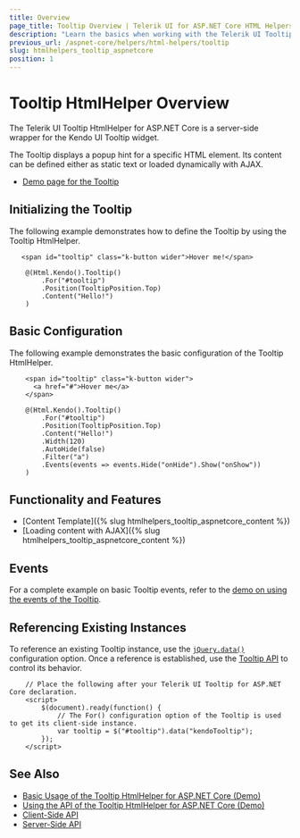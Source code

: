 ```yaml
---
title: Overview
page_title: Tooltip Overview | Telerik UI for ASP.NET Core HTML Helpers
description: "Learn the basics when working with the Telerik UI Tooltip HtmlHelper for ASP.NET Core (MVC 6 or ASP.NET Core MVC)."
previous_url: /aspnet-core/helpers/html-helpers/tooltip
slug: htmlhelpers_tooltip_aspnetcore
position: 1
---
```


# Tooltip HtmlHelper Overview

The Telerik UI Tooltip HtmlHelper for ASP.NET Core is a server-side wrapper for the Kendo UI Tooltip widget.

The Tooltip displays a popup hint for a specific HTML element. Its content can be defined either as static text or loaded dynamically with AJAX.

* [Demo page for the Tooltip](https://demos.telerik.com/aspnet-core/tooltip/index)

## Initializing the Tooltip

The following example demonstrates how to define the Tooltip by using the Tooltip HtmlHelper.

```
   <span id="tooltip" class="k-button wider">Hover me!</span>

    @(Html.Kendo().Tooltip()
        .For("#tooltip")
        .Position(TooltipPosition.Top)
        .Content("Hello!")
    )
```

## Basic Configuration

The following example demonstrates the basic configuration of the Tooltip HtmlHelper.

```
    <span id="tooltip" class="k-button wider">
      <а href="#">Hover me</a>
    </span>

    @(Html.Kendo().Tooltip()
        .For("#tooltip")
        .Position(TooltipPosition.Top)
        .Content("Hello!")
        .Width(120)
        .AutoHide(false)
        .Filter("a")
        .Events(events => events.Hide("onHide").Show("onShow"))
    )
```

## Functionality and Features

* [Content Template]({% slug htmlhelpers_tooltip_aspnetcore_content %})
* [Loading content with AJAX]({% slug htmlhelpers_tooltip_aspnetcore_content %})

## Events

For a complete example on basic Tooltip events, refer to the [demo on using the events of the Tooltip](https://demos.telerik.com/aspnet-core/tooltip/events).

## Referencing Existing Instances

To reference an existing Tooltip instance, use the [`jQuery.data()`](https://api.jquery.com/jQuery.data/) configuration option. Once a reference is established, use the [Tooltip API](https://docs.telerik.com/kendo-ui/api/javascript/ui/tooltip) to control its behavior.

```
    // Place the following after your Telerik UI Tooltip for ASP.NET Core declaration.
    <script>
        $(document).ready(function() {
            // The For() configuration option of the Tooltip is used to get its client-side instance.
            var tooltip = $("#tooltip").data("kendoTooltip");
        });
    </script>
```

## See Also

* [Basic Usage of the Tooltip HtmlHelper for ASP.NET Core (Demo)](https://demos.telerik.com/aspnet-core/tooltip)
* [Using the API of the Tooltip HtmlHelper for ASP.NET Core (Demo)](https://demos.telerik.com/aspnet-core/tooltip/api)
* [Client-Side API](https://docs.telerik.com/kendo-ui/api/javascript/ui/tooltip)
* [Server-Side API](/api/tooltip)
